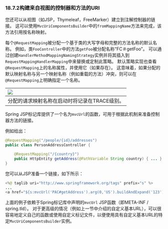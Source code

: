 ### 18.7.2构建来自视图的控制器和方法的URI

您还可以从视图（如JSP，Thymeleaf，FreeMarker）建立到注解控制器的链接。 这可以使用`MvcUriComponentsBuilder`中的`fromMappingName`方法来完成，该方法引用按名称映射。

每个`@RequestMapping`被分配一个基于类的大写字母和完整的方法名称的默认名称。 例如，类`FooController`中的方法`getFoo`被分配名称“FC＃getFoo”。 可以通过创建`HandlerMethodMappingNamingStrategy`实例并将其插入到`RequestMappingHandlerMapping`中来替换或定制此策略。 默认策略实现也查看`@RequestMapping`上的名称属性，并使用它（如果存在）。 这意味着，如果分配的默认映射名称与另一个映射名称（例如重载的方法）冲突，则可以在`@RequestMapping`上明确指定一个名称。

| ![](https://docs.spring.io/spring/docs/5.0.0.M5/spring-framework-reference/html/images/note.png) |
| :--- |
| 分配的请求映射名称在启动时将记录在TRACE级别。 |

Spring JSP标记库提供了一个名为`mvcUrl`的函数，可用于根据此机制来准备控制器方法的链接。

例如给出：

```java
@RequestMapping("/people/{id}/addresses")
public class PersonAddressController {

    @RequestMapping("/{country}")
    public HttpEntity getAddress(@PathVariable String country) { ... }
}
```

您可以从JSP准备一个链接，如下所示：

```java
<%@ taglib uri="http://www.springframework.org/tags" prefix="s" %>
...
<a href="${s:mvcUrl('PAC#getAddress').arg(0,'US').buildAndExpand('123')}">Get Address</a>
```

上面的例子依赖于Spring标记库中声明的`mvcUrl` JSP函数（即META-INF / spring.tld）。 对于更高级的情况（例如上一节中介绍的自定义基本URL），可以很容易地定义自己的函数或使用自定义标记文件，以便使用具有自定义基本URL的特定`MvcUriComponentsBuilder`实例。

